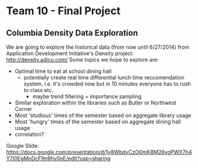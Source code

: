 # Team 10 - Final Project

## Columbia Density Data Exploration
We are going to explore the historical data (from now until 6/27/2014) from Application Development Initiative's Density project: http://density.adicu.com/
Some topics we hope to explore are:
- Optimal time to eat at school dining hall
    - potentially create real time differential lunch time reccomendation system, i.e. it's crowded now but in 10 minutes everyone has to rush to class etc.
        - maybe trend filtering + importance sampling
- Similar exploration within the libraries such as Butler or Northwest Corner
- Most 'studious' times of the semester based on aggregate library usage
- Most 'hungry' times of the semester based on aggregate dining hall usage
- correlation? 
 
Google Slide:
https://docs.google.com/presentation/d/1y8WbdyCzO0mK8M26ygPWX7h4Y7I0EgMnDcF9n9hv0oE/edit?usp=sharing

